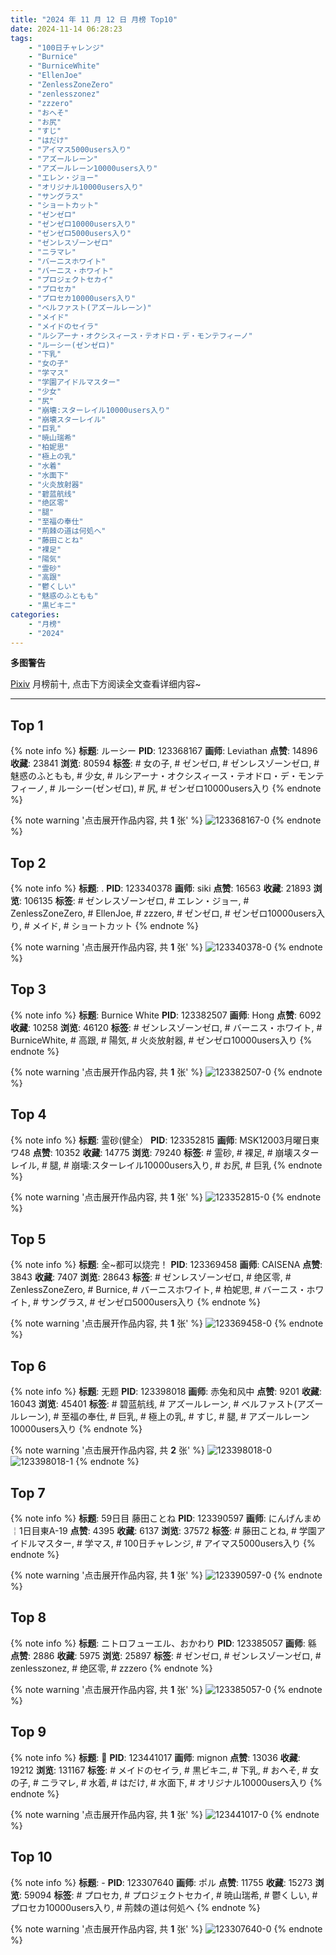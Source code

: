 ```yaml
---
title: "2024 年 11 月 12 日 月榜 Top10"
date: 2024-11-14 06:28:23
tags:
    - "100日チャレンジ"
    - "Burnice"
    - "BurniceWhite"
    - "EllenJoe"
    - "ZenlessZoneZero"
    - "zenlesszonez"
    - "zzzero"
    - "おへそ"
    - "お尻"
    - "すじ"
    - "はだけ"
    - "アイマス5000users入り"
    - "アズールレーン"
    - "アズールレーン10000users入り"
    - "エレン・ジョー"
    - "オリジナル10000users入り"
    - "サングラス"
    - "ショートカット"
    - "ゼンゼロ"
    - "ゼンゼロ10000users入り"
    - "ゼンゼロ5000users入り"
    - "ゼンレスゾーンゼロ"
    - "ニラマレ"
    - "バーニスホワイト"
    - "バーニス・ホワイト"
    - "プロジェクトセカイ"
    - "プロセカ"
    - "プロセカ10000users入り"
    - "ベルファスト(アズールレーン)"
    - "メイド"
    - "メイドのセイラ"
    - "ルシアーナ・オクシスィース・テオドロ・デ・モンテフィーノ"
    - "ルーシー(ゼンゼロ)"
    - "下乳"
    - "女の子"
    - "学マス"
    - "学園アイドルマスター"
    - "少女"
    - "尻"
    - "崩壊:スターレイル10000users入り"
    - "崩壊スターレイル"
    - "巨乳"
    - "暁山瑞希"
    - "柏妮思"
    - "極上の乳"
    - "水着"
    - "水面下"
    - "火炎放射器"
    - "碧蓝航线"
    - "绝区零"
    - "腿"
    - "至福の奉仕"
    - "荊棘の道は何処へ"
    - "藤田ことね"
    - "裸足"
    - "陽気"
    - "霊砂"
    - "高跟"
    - "鬱くしい"
    - "魅惑のふともも"
    - "黒ビキニ"
categories:
    - "月榜"
    - "2024"
---
```


<i class="fa fa-triangle-exclamation"></i>**多图警告**<i class="fa fa-triangle-exclamation"></i>

[Pixiv](https://www.pixiv.net/) 月榜前十, 点击下方阅读全文查看详细内容~

<!-- more -->

---

## Top 1

{% note info %}
**标题**: ルーシー
**PID**: 123368167 **画师**: Leviathan
**点赞**: 14896 **收藏**: 23841 **浏览**: 80594
**标签**: # 女の子, # ゼンゼロ, # ゼンレスゾーンゼロ, # 魅惑のふともも, # 少女, # ルシアーナ・オクシスィース・テオドロ・デ・モンテフィーノ, # ルーシー(ゼンゼロ), # 尻, # ゼンゼロ10000users入り
{% endnote %}

{% note warning '点击展开作品内容, 共 **1** 张' %}
![123368167-0](https://i.pixiv.re/img-original/img/2024/10/16/00/00/05/123368167_p0.jpg)
{% endnote %}

## Top 2

{% note info %}
**标题**: .
**PID**: 123340378 **画师**: siki
**点赞**: 16563 **收藏**: 21893 **浏览**: 106135
**标签**: # ゼンレスゾーンゼロ, # エレン・ジョー, # ZenlessZoneZero, # EllenJoe, # zzzero, # ゼンゼロ, # ゼンゼロ10000users入り, # メイド, # ショートカット
{% endnote %}

{% note warning '点击展开作品内容, 共 **1** 张' %}
![123340378-0](https://i.pixiv.re/img-original/img/2024/10/15/00/00/35/123340378_p0.jpg)
{% endnote %}

## Top 3

{% note info %}
**标题**: Burnice White
**PID**: 123382507 **画师**: Hong
**点赞**: 6092 **收藏**: 10258 **浏览**: 46120
**标签**: # ゼンレスゾーンゼロ, # バーニス・ホワイト, # BurniceWhite, # 高跟, # 陽気, # 火炎放射器, # ゼンゼロ10000users入り
{% endnote %}

{% note warning '点击展开作品内容, 共 **1** 张' %}
![123382507-0](https://i.pixiv.re/img-original/img/2024/10/16/15/54/47/123382507_p0.jpg)
{% endnote %}

## Top 4

{% note info %}
**标题**: 霊砂(健全）
**PID**: 123352815 **画师**: MSK12003月曜日東ワ48
**点赞**: 10352 **收藏**: 14775 **浏览**: 79240
**标签**: # 霊砂, # 裸足, # 崩壊スターレイル, # 腿, # 崩壊:スターレイル10000users入り, # お尻, # 巨乳
{% endnote %}

{% note warning '点击展开作品内容, 共 **1** 张' %}
![123352815-0](https://i.pixiv.re/img-original/img/2024/10/15/13/34/38/123352815_p0.jpg)
{% endnote %}

## Top 5

{% note info %}
**标题**: 全~都可以烧完！
**PID**: 123369458 **画师**: CAISENA
**点赞**: 3843 **收藏**: 7407 **浏览**: 28643
**标签**: # ゼンレスゾーンゼロ, # 绝区零, # ZenlessZoneZero, # Burnice, # バーニスホワイト, # 柏妮思, # バーニス・ホワイト, # サングラス, # ゼンゼロ5000users入り
{% endnote %}

{% note warning '点击展开作品内容, 共 **1** 张' %}
![123369458-0](https://i.pixiv.re/img-original/img/2024/10/16/00/27/08/123369458_p0.jpg)
{% endnote %}

## Top 6

{% note info %}
**标题**: 无题
**PID**: 123398018 **画师**: 赤兔和风中
**点赞**: 9201 **收藏**: 16043 **浏览**: 45401
**标签**: # 碧蓝航线, # アズールレーン, # ベルファスト(アズールレーン), # 至福の奉仕, # 巨乳, # 極上の乳, # すじ, # 腿, # アズールレーン10000users入り
{% endnote %}

{% note warning '点击展开作品内容, 共 **2** 张' %}
![123398018-0](https://i.pixiv.re/img-original/img/2024/10/17/01/00/47/123398018_p0.png)
![123398018-1](https://i.pixiv.re/img-original/img/2024/10/17/01/00/47/123398018_p1.png)
{% endnote %}

## Top 7

{% note info %}
**标题**: 59日目 藤田ことね
**PID**: 123390597 **画师**: にんげんまめ￤1日目東A-19
**点赞**: 4395 **收藏**: 6137 **浏览**: 37572
**标签**: # 藤田ことね, # 学園アイドルマスター, # 学マス, # 100日チャレンジ, # アイマス5000users入り
{% endnote %}

{% note warning '点击展开作品内容, 共 **1** 张' %}
![123390597-0](https://i.pixiv.re/img-original/img/2024/10/16/21/27/54/123390597_p0.png)
{% endnote %}

## Top 8

{% note info %}
**标题**: ニトロフューエル、おかわり
**PID**: 123385057 **画师**: 緜
**点赞**: 2886 **收藏**: 5975 **浏览**: 25897
**标签**: # ゼンゼロ, # ゼンレスゾーンゼロ, # zenlesszonez, # 绝区零, # zzzero
{% endnote %}

{% note warning '点击展开作品内容, 共 **1** 张' %}
![123385057-0](https://i.pixiv.re/img-original/img/2024/10/16/18/03/16/123385057_p0.png)
{% endnote %}

## Top 9

{% note info %}
**标题**: 👀
**PID**: 123441017 **画师**: mignon
**点赞**: 13036 **收藏**: 19212 **浏览**: 131167
**标签**: # メイドのセイラ, # 黒ビキニ, # 下乳, # おへそ, # 女の子, # ニラマレ, # 水着, # はだけ, # 水面下, # オリジナル10000users入り
{% endnote %}

{% note warning '点击展开作品内容, 共 **1** 张' %}
![123441017-0](https://i.pixiv.re/img-original/img/2024/10/18/13/46/24/123441017_p0.jpg)
{% endnote %}

## Top 10

{% note info %}
**标题**: -
**PID**: 123307640 **画师**: ポル
**点赞**: 11755 **收藏**: 15273 **浏览**: 59094
**标签**: # プロセカ, # プロジェクトセカイ, # 暁山瑞希, # 鬱くしい, # プロセカ10000users入り, # 荊棘の道は何処へ
{% endnote %}

{% note warning '点击展开作品内容, 共 **1** 张' %}
![123307640-0](https://i.pixiv.re/img-original/img/2024/10/14/00/09/26/123307640_p0.png)
{% endnote %}

